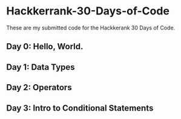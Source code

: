 # Hackkerrank-30-Days-of-Code
These are my submitted code for the Hackkerank 30 Days of Code.

## Day 0: Hello, World.
## Day 1: Data Types
## Day 2: Operators
## Day 3: Intro to Conditional Statements
